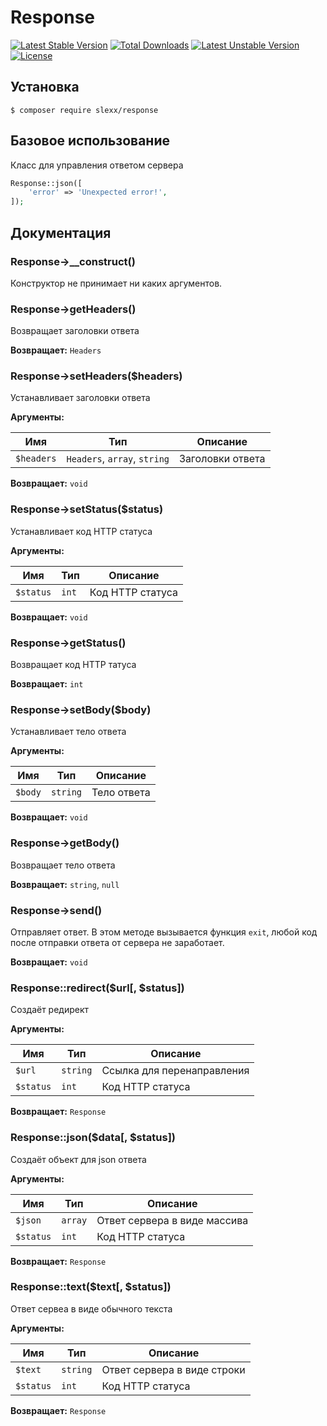 Response
=========================================
[![Latest Stable Version](https://poser.pugx.org/slexx/response/v/stable)](https://packagist.org/packages/slexx/response) [![Total Downloads](https://poser.pugx.org/slexx/response/downloads)](https://packagist.org/packages/slexx/response) [![Latest Unstable Version](https://poser.pugx.org/slexx/response/v/unstable)](https://packagist.org/packages/slexx/response) [![License](https://poser.pugx.org/slexx/response/license)](https://packagist.org/packages/slexx/response)

## Установка

```
$ composer require slexx/response
```

## Базовое использование

Класс для управления ответом сервера

```php
Response::json([
    'error' => 'Unexpected error!',
]);
```

## Документация

### Response->__construct()

Конструктор не принимает ни каких аргументов.

### Response->getHeaders()

Возвращает заголовки ответа

**Возвращает:** `Headers`

### Response->setHeaders($headers)

Устанавливает заголовки ответа

**Аргументы:**

| Имя        | Тип                          | Описание         |
| ---------- | ---------------------------- | ---------------- |
| `$headers` | `Headers`, `array`, `string` | Заголовки ответа |

**Возвращает:** `void`

### Response->setStatus($status)

Устанавливает код HTTP статуса

**Аргументы:**

| Имя       | Тип   | Описание         |
| --------- | ----- | ---------------- |
| `$status` | `int` | Код HTTP статуса |

**Возвращает:** `void`

### Response->getStatus()

Возвращает код HTTP татуса

**Возвращает:** `int`

### Response->setBody($body)

Устанавливает тело ответа

**Аргументы:**

| Имя     | Тип      | Описание    |
| ------- | -------- | ----------- |
| `$body` | `string` | Тело ответа |

**Возвращает:** `void`

### Response->getBody()

Возвращает тело ответа

**Возвращает:** `string`, `null`

### Response->send()

Отправляет ответ. В этом методе вызывается функция `exit`, любой код после отправки ответа
от сервера не заработает.

**Возвращает:** `void`

### Response::redirect($url[, $status])

Создаёт редирект

**Аргументы:**

| Имя       | Тип      | Описание                   |
| --------- | -------- | -------------------------- |
| `$url`    | `string` | Ссылка для перенаправления |
| `$status` | `int`    | Код HTTP статуса           |

**Возвращает:** `Response`

### Response::json($data[, $status])

Создаёт объект для json ответа

**Аргументы:**

| Имя       | Тип     | Описание                     |
| --------- | ------- | ---------------------------- |
| `$json`   | `array` | Ответ сервера в виде массива |
| `$status` | `int`   | Код HTTP статуса             |

**Возвращает:** `Response`

### Response::text($text[, $status])

Ответ сервеа в виде обычного текста

**Аргументы:**

| Имя       | Тип      | Описание                    |
| --------- | -------- | --------------------------- |
| `$text`   | `string` | Ответ сервера в виде строки |
| `$status` | `int`    | Код HTTP статуса            |

**Возвращает:** `Response`
